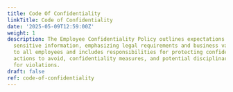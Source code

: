 ```yaml
---
title: Code Of Confidentiality
linkTitle: Code of Confidentiality
date: '2025-05-09T12:59:00Z'
weight: 1
description: The Employee Confidentiality Policy outlines expectations for handling
  sensitive information, emphasizing legal requirements and business value. It applies
  to all employees and includes responsibilities for protecting confidential data,
  actions to avoid, confidentiality measures, and potential disciplinary consequences
  for violations.
draft: false
ref: code-of-confidentiality
---
```


